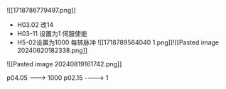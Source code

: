 ![[1718786779497.png]]
- H03.02  改14
- H03-11 设置为1             伺服使能
- H5-02设置为1000          每转脉冲
![[1718789564040 1.png]]![[Pasted image 20240620182338.png]]

![[Pasted image 20240819161742.png]]



p04.05 ---> 1000
p02.15 ----> 1